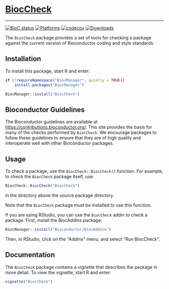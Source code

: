 # [BiocCheck](https://bioconductor.org/packages/BiocCheck)

---

<!--- Start the badges section -->

[![BioC status](http://www.bioconductor.org/shields/build/devel/bioc/BiocCheck.svg)](https://bioconductor.org/checkResults/devel/bioc-LATEST/BiocCheck)
[![Platforms](http://www.bioconductor.org/shields/availability/devel/BiocCheck.svg)](https://www.bioconductor.org/packages/devel/bioc/html/BiocCheck.html#archives)
[![codecov](https://codecov.io/gh/Bioconductor/BiocCheck/graph/badge.svg?token=RxCSmvax1C)](https://codecov.io/gh/Bioconductor/BiocCheck)
[![Downloads](http://www.bioconductor.org/shields/downloads/devel/BiocCheck.svg)](https://bioconductor.org/packages/stats/bioc/BiocCheck)

<!--- End the badges section -->

The `BiocCheck` package provides a set of tools for checking a package
against the current version of Bioconductor coding and style standards.

## Installation 

To install this package, start R and enter:

```r
if (!requireNamespace("BiocManager", quietly = TRUE))
    install.packages("BiocManager")

BiocManager::install("BiocCheck")
```

## Bioconductor Guidelines

The Bioconductor guidelines are available at
https://contributions.bioconductor.org/. This site provides the basis for
many of the checks performed by `BiocCheck`. We encourage packages to
follow these guidelines to ensure that they are of high quality and
interoperate well with other Bioconductor packages.

## Usage

To check a package, use the `BiocCheck::BiocCheck()` function. For
example, to check the `BiocCheck` package itself, use:

```r
BiocCheck::BiocCheck("BiocCheck")
```

in the directory above the source package directory. 

Note that the `BiocCheck` package must be installed to use this function.

If you are using RStudio, you can use the `BiocCheck` addin to check a
package. First, install the BiocAddins package:

```r
BiocManager::install("Bioconductor/BiocAddins")
```

Then, in RStudio, click on the "Addins" menu, and select "Run BiocCheck".

## Documentation

The `BiocCheck` package contains a vignette that describes the package
in more detail. To view the vignette, start R and enter:

```r
vignette("BiocCheck")
```

